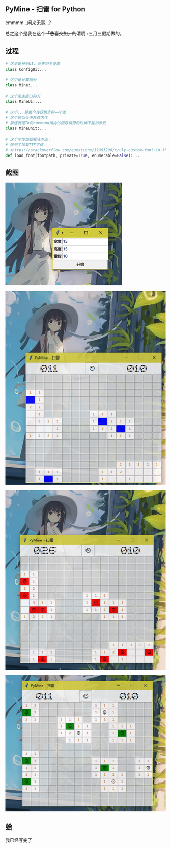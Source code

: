 ## PyMine - 扫雷 for Python

emmmm...闲来无事...?

总之这个是我在这个~~「悲喜交加」的~~清明+三月三假期做的。

## 过程

```python
# 这里是开始UI，负责相关设置
class ConfigUi:...

# 这个是计算部分 
class Mine:...

# 这个是主窗口的UI
class MineUi:...

# 这个...是每个按钮绑定的一个类
# 这个貌似会很耗费内存
# 要怪就怪Tk的command指向的函数调用的时候不能加参数
class MineUnit:...

# 这个字体加载解决方法：
# 做到了加载TTF字体
# <https://stackoverflow.com/questions/11993290/truly-custom-font-in-tkinter>
def load_font(fontpath, private=True, enumerable=False):...

```

## 截图
![开始界面](https://github.com/LanceLiang2018/PyMine/raw/master/imgs/img1.png)

![游戏中](https://github.com/LanceLiang2018/PyMine/raw/master/imgs/img3.png)

![You Lost](https://github.com/LanceLiang2018/PyMine/raw/master/imgs/img4.png)

![You Win](https://github.com/LanceLiang2018/PyMine/raw/master/imgs/img5.png)

## 蛤

我已经写完了